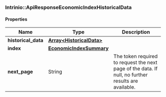 

[//]: # (CLASS:Intrinio::ApiResponseEconomicIndexHistoricalData)

[//]: # (KIND:object)

### Intrinio::ApiResponseEconomicIndexHistoricalData

#### Properties

[//]: # (START_DEFINITION)

Name | Type | Description
------------ | ------------- | -------------
**historical_data** | [**Array&lt;HistoricalData&gt;**](HistoricalData.md) |  &nbsp;
**index** | [**EconomicIndexSummary**](EconomicIndexSummary.md) |  &nbsp;
**next_page** | String | The token required to request the next page of the data. If null, no further results are available. &nbsp;

[//]: # (END_DEFINITION)


[//]: # (CONTAINED_CLASS:Intrinio::HistoricalData)


[//]: # (CONTAINED_CLASS:Intrinio::EconomicIndexSummary)



